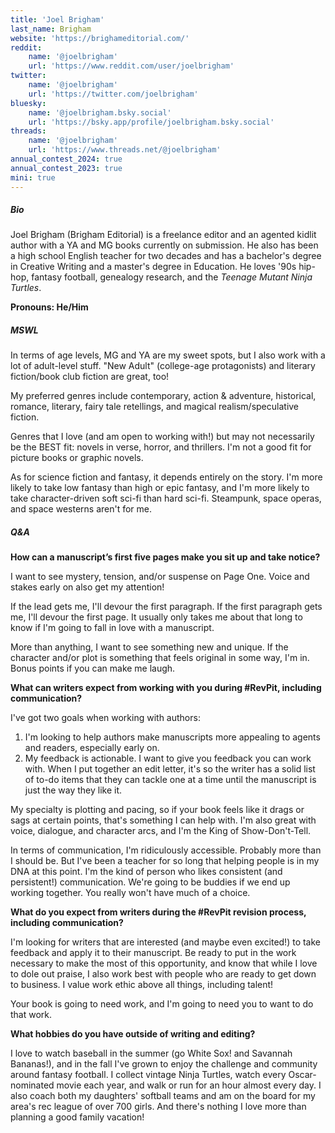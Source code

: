 ```yaml
---
title: 'Joel Brigham'
last_name: Brigham
website: 'https://brighameditorial.com/'
reddit:
    name: '@joelbrigham'
    url: 'https://www.reddit.com/user/joelbrigham'
twitter:
    name: '@joelbrigham'
    url: 'https://twitter.com/joelbrigham'
bluesky:
    name: '@joelbrigham.bsky.social'
    url: 'https://bsky.app/profile/joelbrigham.bsky.social'
threads:
    name: '@joelbrigham'
    url: 'https://www.threads.net/@joelbrigham'
annual_contest_2024: true
annual_contest_2023: true
mini: true
---
```


##### Bio

Joel Brigham (Brigham Editorial) is a freelance editor and an agented kidlit author with a YA and MG books currently on submission. He also has been a high school English teacher for two decades and has a bachelor's degree in Creative Writing and a master's degree in Education. He loves '90s hip-hop, fantasy football, genealogy research, and the _Teenage Mutant Ninja Turtles_.

**Pronouns: He/Him**

##### MSWL

In terms of age levels, MG and YA are my sweet spots, but I also work with a lot of adult-level stuff. "New Adult" (college-age protagonists) and literary fiction/book club fiction are great, too!

My preferred genres include contemporary, action & adventure, historical, romance, literary, fairy tale retellings, and magical realism/speculative fiction.

Genres that I love (and am open to working with!) but may not necessarily be the BEST fit: novels in verse, horror, and thrillers. I'm not a good fit for picture books or graphic novels.

As for science fiction and fantasy, it depends entirely on the story. I'm more likely to take low fantasy than high or epic fantasy, and I'm more likely to take character-driven soft sci-fi than hard sci-fi. Steampunk, space operas, and space westerns aren't for me.

##### Q&A

**How can a manuscript’s first five pages make you sit up and take notice?** 

I want to see mystery, tension, and/or suspense on Page One. Voice and stakes early on also get my attention!

If the lead gets me, I'll devour the first paragraph. If the first paragraph gets me, I'll devour the first page. It usually only takes me about that long to know if I'm going to fall in love with a manuscript. 

More than anything, I want to see something new and unique. If the character and/or plot is something that feels original in some way, I'm in. Bonus points if you can make me laugh.

**What can writers expect from working with you during #RevPit, including communication?**

I've got two goals when working with authors:

1. I'm looking to help authors make manuscripts more appealing to agents and readers, especially early on.
2. My feedback is actionable. I want to give you feedback you can work with. When I put together an edit letter, it's so the writer has a solid list of to-do items that they can tackle one at a time until the manuscript is just the way they like it. 

My specialty is plotting and pacing, so if your book feels like it drags or sags at certain points, that's something I can help with. I'm also great with voice, dialogue, and character arcs, and I'm the King of Show-Don't-Tell.

In terms of communication, I'm ridiculously accessible. Probably more than I should be. But I've been a teacher for so long that helping people is in my DNA at this point. I'm the kind of person who likes consistent (and persistent!) communication. We're going to be buddies if we end up working together. You really won't have much of a choice.

**What do you expect from writers during the #RevPit revision process, including communication?**

I'm looking for writers that are interested (and maybe even excited!) to take feedback and apply it to their manuscript. Be ready to put in the work necessary to make the most of this opportunity, and know that while I love to dole out praise, I also work best with people who are ready to get down to business. I value work ethic above all things, including talent!

Your book is going to need work, and I'm going to need you to want to do that work.

**What hobbies do you have outside of writing and editing?**

I love to watch baseball in the summer (go White Sox! and Savannah Bananas!), and in the fall I've grown to enjoy the challenge and community around fantasy football. I collect vintage Ninja Turtles, watch every Oscar-nominated movie each year, and walk or run for an hour almost every day. I also coach both my daughters' softball teams and am on the board for my area's rec league of over 700 girls. And there's nothing I love more than planning a good family vacation!